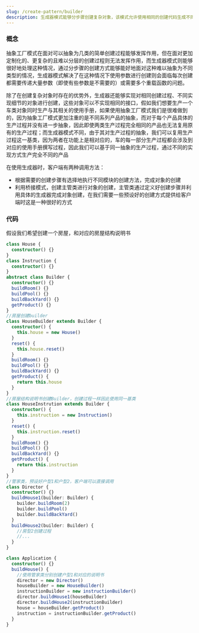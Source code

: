 ```yaml
---
slug: /create-pattern/builder
description: 生成器模式能够分步骤创建复杂对象，该模式允许使用相同的创建代码生成不同类型和形式的对象。
---
```


### 概念

抽象工厂模式在面对可以抽象为几类的简单创建过程能够发挥作用，但在面对更加定制化的、更复杂的且难以分层的创建过程则无法发挥作用，而生成器模式则能够很好地处理这种情况，通过分步骤的创建方式能够能好地面对这种难以抽象为不同类型的情况，生成器模式解决了在这种情况下使用参数进行创建则会面临每次创建都需要传递大量参数（即使有些参数是不需要的）或需要多个重载函数的问题。

除了在创建复杂对象时存在的优势外，生成器还能够实现对相同创建过程、不同实现细节的对象进行创建，这些对象可以不实现相同的接口，假如我们想要生产一个车类对象同时生产与其相关的使用手册，如果使用抽象工厂模式我们是很难做到的，因为抽象工厂模式更加注重的是不同系列产品的抽象，而对于每个产品具体的生产过程并没有进一步抽象，因此即使两类生产过程完全相同的产品也无法复用原有的生产过程；而生成器模式不同，由于其对生产过程的抽象，我们可以复用生产过程这一基类，因为两者在功能上是相对应的，车的每一部分生产过程都会涉及到对应的使用手册撰写过程，因此我们可以基于同一抽象的生产过程，通过不同的实现方式生产完全不同的产品

在使用生成器时，客户端有两种调用方法：

- 根据需要的创建步骤有选择地执行不同模块的创建方法，完成对象的创建
- 利用桥接模式，创建主管类进行对象的创建，主管类通过定义好创建步骤并利用具体的生成器完成对象创建，在我们需要一些预设好的创建方式提供给客户端时这是一种很好的方式

### 代码

假设我们希望创建一个房屋，和对应的房屋结构说明书

```typescript
class House {
  constructor() {}
}
class Instruction {
  constructor() {}
}
abstract class Builder {
  constructor() {}
  buildRoom() {}
  buildPool() {}
  buildBackYard() {}
  getProduct() {}
}
//房屋创建builder
class HouseBuilder extends Builder {
  constructor() {
    this.house = new House()
  }
  reset() {
    this.house.reset()
  }
  buildRoom() {}
  buildPool() {}
  buildBackYard() {}
  getProduct() {
    return this.house
  }
}
//房屋结构说明书创建Builder，创建过程一样因此使用同一基类
class HouseInstrution extends Builder {
  constructor() {
    this.instruction = new Instruction()
  }
  reset() {
    this.instruction.reset()
  }
  buildRoom() {}
  buildPool() {}
  buildBackYard() {}
  getProduct() {
    return this.instruction
  }
}
//管家类，预设好户型1和户型2，客户端可以直接调用
class Director {
  constructor() {}
  buildHouse1(builder: Builder) {
    builder.buildRoom(2)
    builder.buildPool()
    builder.buildBackYard()
  }
  buildHouse2(builder: Builder) {
    //房型2创建过程
    //...
  }
}

class Application {
  constructor() {}
  buildHouse() {
    //使用管家类分别创建户型1和对应的说明书
    director = new Director()
    houseBuilder = new HouseBuilder()
    instructionBuilder = new instructionBuilder()
    director.buildHouse1(houseBuilder)
    director.buildHouse2(instructionBuilder)
    house = houseBuilder.getProduct()
    instruction = instructionBuilder.getProduct()
  }
}
```
